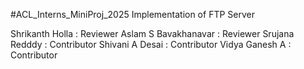 #ACL_Interns_MiniProj_2025
Implementation of FTP Server

Shrikanth Holla      : Reviewer
Aslam S Bavakhanavar : Reviewer
Srujana Redddy       : Contributor
Shivani A Desai      : Contributor
Vidya Ganesh A       : Contributor
